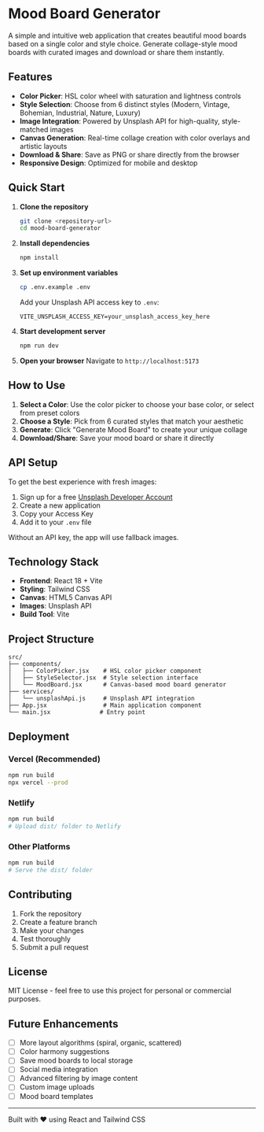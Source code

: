 # Mood Board Generator

A simple and intuitive web application that creates beautiful mood boards based on a single color and style choice. Generate collage-style mood boards with curated images and download or share them instantly.

## Features

- **Color Picker**: HSL color wheel with saturation and lightness controls
- **Style Selection**: Choose from 6 distinct styles (Modern, Vintage, Bohemian, Industrial, Nature, Luxury)
- **Image Integration**: Powered by Unsplash API for high-quality, style-matched images
- **Canvas Generation**: Real-time collage creation with color overlays and artistic layouts
- **Download & Share**: Save as PNG or share directly from the browser
- **Responsive Design**: Optimized for mobile and desktop

## Quick Start

1. **Clone the repository**
   ```bash
   git clone <repository-url>
   cd mood-board-generator
   ```

2. **Install dependencies**
   ```bash
   npm install
   ```

3. **Set up environment variables**
   ```bash
   cp .env.example .env
   ```
   Add your Unsplash API access key to `.env`:
   ```
   VITE_UNSPLASH_ACCESS_KEY=your_unsplash_access_key_here
   ```

4. **Start development server**
   ```bash
   npm run dev
   ```

5. **Open your browser**
   Navigate to `http://localhost:5173`

## How to Use

1. **Select a Color**: Use the color picker to choose your base color, or select from preset colors
2. **Choose a Style**: Pick from 6 curated styles that match your aesthetic
3. **Generate**: Click "Generate Mood Board" to create your unique collage
4. **Download/Share**: Save your mood board or share it directly

## API Setup

To get the best experience with fresh images:

1. Sign up for a free [Unsplash Developer Account](https://unsplash.com/developers)
2. Create a new application
3. Copy your Access Key
4. Add it to your `.env` file

Without an API key, the app will use fallback images.

## Technology Stack

- **Frontend**: React 18 + Vite
- **Styling**: Tailwind CSS
- **Canvas**: HTML5 Canvas API
- **Images**: Unsplash API
- **Build Tool**: Vite

## Project Structure

```
src/
├── components/
│   ├── ColorPicker.jsx    # HSL color picker component
│   ├── StyleSelector.jsx  # Style selection interface
│   └── MoodBoard.jsx      # Canvas-based mood board generator
├── services/
│   └── unsplashApi.js     # Unsplash API integration
├── App.jsx                # Main application component
└── main.jsx              # Entry point
```

## Deployment

### Vercel (Recommended)
```bash
npm run build
npx vercel --prod
```

### Netlify
```bash
npm run build
# Upload dist/ folder to Netlify
```

### Other Platforms
```bash
npm run build
# Serve the dist/ folder
```

## Contributing

1. Fork the repository
2. Create a feature branch
3. Make your changes
4. Test thoroughly
5. Submit a pull request

## License

MIT License - feel free to use this project for personal or commercial purposes.

## Future Enhancements

- [ ] More layout algorithms (spiral, organic, scattered)
- [ ] Color harmony suggestions
- [ ] Save mood boards to local storage
- [ ] Social media integration
- [ ] Advanced filtering by image content
- [ ] Custom image uploads
- [ ] Mood board templates

---

Built with ❤️ using React and Tailwind CSS
